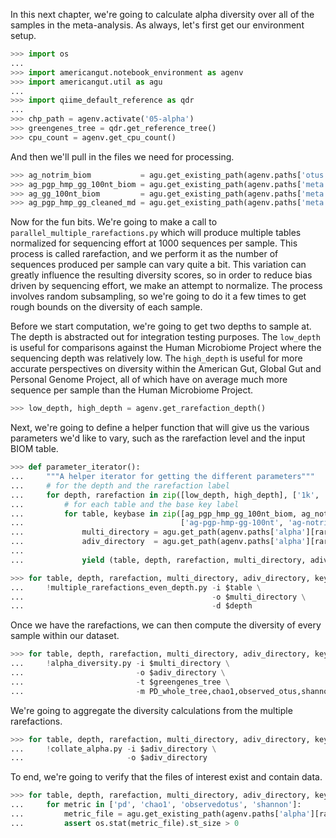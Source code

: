 In this next chapter, we're going to calculate alpha diversity over all of the samples in the meta-analysis. As always, let's first get our environment setup.

```python
>>> import os
...
>>> import americangut.notebook_environment as agenv
>>> import americangut.util as agu
...
>>> import qiime_default_reference as qdr
...
>>> chp_path = agenv.activate('05-alpha')
>>> greengenes_tree = qdr.get_reference_tree()
>>> cpu_count = agenv.get_cpu_count()
```

And then we'll pull in the files we need for processing.

```python
>>> ag_notrim_biom           = agu.get_existing_path(agenv.paths['otus']['notrim']['ag-biom'])
>>> ag_pgp_hmp_gg_100nt_biom = agu.get_existing_path(agenv.paths['meta']['ag-pgp-hmp-gg-100nt-biom'])
>>> ag_gg_100nt_biom         = agu.get_existing_path(agenv.paths['meta']['ag-gg-100nt-biom'])
>>> ag_pgp_hmp_gg_cleaned_md = agu.get_existing_path(agenv.paths['meta']['ag-pgp-hmp-gg-cleaned-md'])
```

Now for the fun bits. We're going to make a call to `parallel_multiple_rarefactions.py` which will produce multiple tables normalized for sequencing effort at 1000 sequences per sample. This process is called rarefaction, and we perform it as the number of sequences produced per sample can vary quite a bit. This variation can greatly influence the resulting diversity scores, so in order to reduce bias driven by sequencing effort, we make an attempt to normalize. The process involves random subsampling, so we're going to do it a few times to get rough bounds on the diversity of each sample.

Before we start computation, we're going to get two depths to sample at. The depth is abstracted out for integration testing purposes. The `low_depth` is useful for comparisons against the Human Microbiome Project where the sequencing depth was relatively low. The `high_depth` is useful for more accurate perspectives on diversity within the American Gut, Global Gut and Personal Genome Project, all of which have on average much more sequence per sample than the Human Microbiome Project.

```python
>>> low_depth, high_depth = agenv.get_rarefaction_depth()
```

Next, we're going to define a helper function that will give us the various parameters we'd like to vary, such as the rarefaction level and the input BIOM table.

```python
>>> def parameter_iterator():
...     """A helper iterator for getting the different parameters"""
...     # for the depth and the rarefaction label
...     for depth, rarefaction in zip([low_depth, high_depth], ['1k', '10k']):
...         # for each table and the base key label
...         for table, keybase in zip([ag_pgp_hmp_gg_100nt_biom, ag_notrim_biom],
...                                   ['ag-pgp-hmp-gg-100nt', 'ag-notrim']):
...             multi_directory = agu.get_path(agenv.paths['alpha'][rarefaction][keybase + '-multiple'])
...             adiv_directory  = agu.get_path(agenv.paths['alpha'][rarefaction][keybase])
...
...             yield (table, depth, rarefaction, multi_directory, adiv_directory, keybase)
```

```python
>>> for table, depth, rarefaction, multi_directory, adiv_directory, keybase in parameter_iterator():
...     !multiple_rarefactions_even_depth.py -i $table \
...                                          -o $multi_directory \
...                                          -d $depth
```

Once we have the rarefactions, we can then compute the diversity of every sample within our dataset.

```python
>>> for table, depth, rarefaction, multi_directory, adiv_directory, keybase in parameter_iterator():
...     !alpha_diversity.py -i $multi_directory \
...                         -o $adiv_directory \
...                         -t $greengenes_tree \
...                         -m PD_whole_tree,chao1,observed_otus,shannon
```

We're going to aggregate the diversity calculations from the multiple rarefactions.

```python
>>> for table, depth, rarefaction, multi_directory, adiv_directory, keybase in parameter_iterator():
...     !collate_alpha.py -i $adiv_directory \
...                       -o $adiv_directory
```

To end, we're going to verify that the files of interest exist and contain data.

```python
>>> for table, depth, rarefaction, multi_directory, adiv_directory, keybase in parameter_iterator():
...     for metric in ['pd', 'chao1', 'observedotus', 'shannon']:
...         metric_file = agu.get_existing_path(agenv.paths['alpha'][rarefaction][keybase + '-%s' % metric])
...         assert os.stat(metric_file).st_size > 0
```
